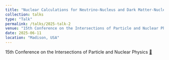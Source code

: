 ```yaml
---
title: "Nuclear Calculations for Neutrino-Nucleus and Dark Matter-Nucleus Scattering"
collection: talks
type: "Talk"
permalink: /talks/2025-talk-2
venue: "15th Conference on the Intersections of Particle and Nuclear Physics"
date: 2025-06-11
location: "Madison, USA"
---
```


15th Conference on the Intersections of Particle and Nuclear Physics [🔗](https://agenda.hep.wisc.edu/event/2257/timetable/#20250608)
